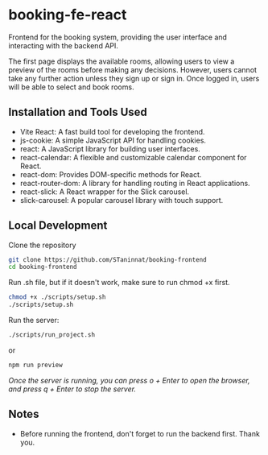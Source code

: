 # booking-fe-react

Frontend for the booking system, providing the user interface and interacting with the backend API.

The first page displays the available rooms, allowing users to view a preview of the rooms before making any decisions. However, users cannot take any further action unless they sign up or sign in. Once logged in, users will be able to select and book rooms.

## Installation and Tools Used

- Vite React: A fast build tool for developing the frontend.
- js-cookie: A simple JavaScript API for handling cookies.
- react: A JavaScript library for building user interfaces.
- react-calendar: A flexible and customizable calendar component for React.
- react-dom: Provides DOM-specific methods for React.
- react-router-dom: A library for handling routing in React applications.
- react-slick: A React wrapper for the Slick carousel.
- slick-carousel: A popular carousel library with touch support.

## Local Development

Clone the repository

```bash
git clone https://github.com/STaninnat/booking-frontend
cd booking-frontend
```

Run .sh file, but if it doesn't work, make sure to run chmod +x first.

```bash
chmod +x ./scripts/setup.sh
./scripts/setup.sh
```

Run the server:

```bash
./scripts/run_project.sh
```

or

```bash
npm run preview
```

_Once the server is running, you can press o + Enter to open the browser, and press q + Enter to stop the server._

## Notes

- Before running the frontend, don't forget to run the backend first. Thank you.
